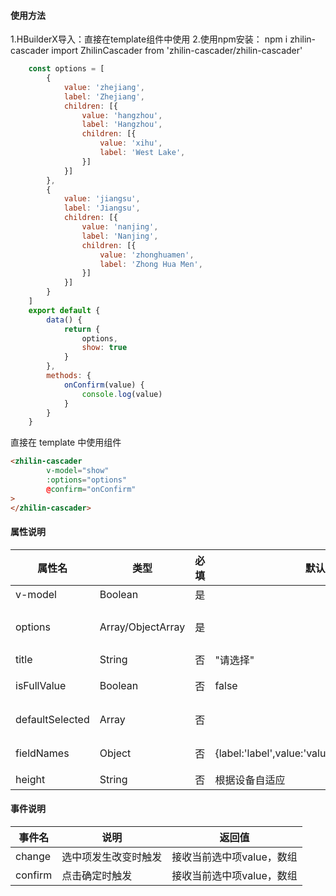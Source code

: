 #### 使用方法
1.HBuilderX导入：直接在template组件中使用
2.使用npm安装：
npm i zhilin-cascader
import ZhilinCascader from 'zhilin-cascader/zhilin-cascader'
```javascript
    const options = [
        {
            value: 'zhejiang',
            label: 'Zhejiang',
            children: [{
                value: 'hangzhou',
                label: 'Hangzhou',
                children: [{
                    value: 'xihu',
                    label: 'West Lake',
                }]
            }]
        },
        {
            value: 'jiangsu',
            label: 'Jiangsu',
            children: [{
                value: 'nanjing',
                label: 'Nanjing',
                children: [{
                    value: 'zhonghuamen',
                    label: 'Zhong Hua Men',
                }]
            }]
        }
    ]
    export default {
        data() {
            return {
                options,
                show: true
            }
        },
        methods: {
            onConfirm(value) {
                console.log(value)
            }
        }
    }
```
直接在 template 中使用组件
```html
<zhilin-cascader
        v-model="show"
        :options="options"
        @confirm="onConfirm"
>
</zhilin-cascader>
``` 
#### 属性说明
| 属性名       | 类型              | 必填 | 默认值   | 说明                                                     |
| ------------ | ----------------- | ---- | -------- | :------------------------------------------------------- |
| v-model      | Boolean           | 是   |          | 控制选择器弹出/隐藏                                      |
| options      | Array/ObjectArray | 是   |          | 格式：[{label:"四川",value:"sc",children:[]}] |
| title        | String            | 否   | "请选择" | 选择器的标题              |
| isFullValue | Boolean          | 否   |   false    | 是否限制选择完每一项才能confirm |
| defaultSelected | Array        | 否   |         | 初始选中项(必须与options数据value对应) |
| fieldNames | Object          | 否   | {label:'label',value:'value',children:'children'} |  自定义options中label value children的字段 |
| height        | String            | 否   | 根据设备自适应 | 需要带上相应单位            |
#### 事件说明
| 事件名  | 说明                 | 返回值                                                  |
| ------- | -------------------- | ------------------------------------------------------- |
| change  | 选中项发生改变时触发 | 接收当前选中项value，数组 |
| confirm | 点击确定时触发       | 接收当前选中项value，数组 |

